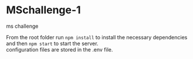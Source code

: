 # MSchallenge-1
ms challenge

From the root folder run ```npm install``` to install the necessary dependencies and then ```npm start``` to start the server. <br />
configuration files are stored in the .env file.
